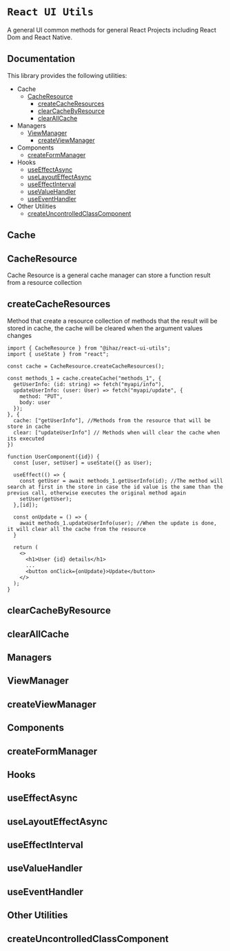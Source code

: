 # `React UI Utils`

A general UI common methods for general React Projects including React Dom and React Native.

## Documentation

This library provides the following utilities:

- Cache
  - [CacheResource](#cacheresource)
    - [createCacheResources](#createcacheresources)
    - [clearCacheByResource](#clearcachebyresource)
    - [clearAllCache](#clearallcache)
- Managers
  - [ViewManager](#viewmanager)
    - [createViewManager](#createviewmanager)
- Components
  - [createFormManager](#createformmanager)
- Hooks
  - [useEffectAsync](#useeffectasync)
  - [useLayoutEffectAsync](#uselayouteffectasync)
  - [useEffectInterval](#useeffectinterval)
  - [useValueHandler](#usevaluehandler)
  - [useEventHandler](#useeventhandler)
- Other Utilities
  - [createUncontrolledClassComponent](#createuncontrolledclasscomponent)

## Cache

## CacheResource

Cache Resource is a general cache manager can store a function result from a resource collection

## createCacheResources

Method that create a resource collection of methods that the result will be stored in cache, the cache will be cleared when the argument values changes

```tsx
import { CacheResource } from "@ihaz/react-ui-utils";
import { useState } from "react";

const cache = CacheResource.createCacheResources();

const methods_1 = cache.createCache("methods_1", {
  getUserInfo: (id: string) => fetch("myapi/info"),
  updateUserInfo: (user: User) => fetch("myapi/update", {
    method: "PUT",
    body: user
  });
}, {
  cache: ["getUserInfo"], //Methods from the resource that will be store in cache
  clear: ["updateUserInfo"] // Methods when will clear the cache when its executed
})

function UserComponent({id}) {
  const [user, setUser] = useState({} as User);

  useEffect(() => {
    const getUser = await methods_1.getUserInfo(id); //The method will search at first in the store in case the id value is the same than the previus call, otherwise executes the original method again
    setUser(getUser);
  },[id]);

  const onUpdate = () => {
    await methods_1.updateUserInfo(user); //When the update is done, it will clear all the cache from the resource
  }

  return (
    <>
      <h1>User {id} details</h1>
      ...
      <button onClick={onUpdate}>Update</button>
    </>
  );
}
```

## clearCacheByResource

## clearAllCache

## Managers

## ViewManager

## createViewManager

## Components

## createFormManager

## Hooks

## useEffectAsync

## useLayoutEffectAsync

## useEffectInterval

## useValueHandler

## useEventHandler

## Other Utilities

## createUncontrolledClassComponent
